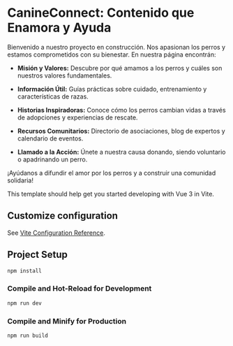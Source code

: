 # CanineConnect: Contenido que Enamora y Ayuda

Bienvenido a nuestro proyecto en construcción. Nos apasionan los perros y estamos comprometidos con su bienestar. En nuestra página encontrán:

- **Misión y Valores:** Descubre por qué amamos a los perros y cuáles son nuestros valores fundamentales.
- **Información Útil:** Guías prácticas sobre cuidado, entrenamiento y características de razas.

- **Historias Inspiradoras:** Conoce cómo los perros cambian vidas a través de adopciones y experiencias de rescate.

- **Recursos Comunitarios:** Directorio de asociaciones, blog de expertos y calendario de eventos.

- **Llamado a la Acción:** Únete a nuestra causa donando, siendo voluntario o apadrinando un perro.

¡Ayúdanos a difundir el amor por los perros y a construir una comunidad solidaria!

This template should help get you started developing with Vue 3 in Vite.



## Customize configuration

See [Vite Configuration Reference](https://vitejs.dev/config/).

## Project Setup

```sh
npm install
```

### Compile and Hot-Reload for Development

```sh
npm run dev
```

### Compile and Minify for Production

```sh
npm run build
```
